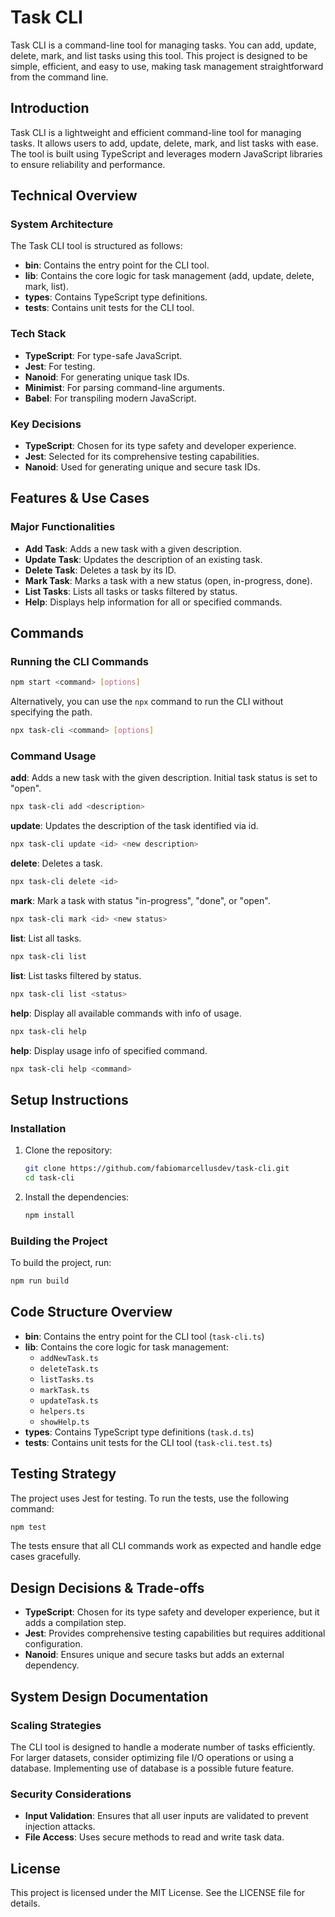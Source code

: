 # Task CLI

Task CLI is a command-line tool for managing tasks. You can add, update, delete, mark, and list tasks using this tool. This project is designed to be simple, efficient, and easy to use, making task management straightforward from the command line.

## Introduction

Task CLI is a lightweight and efficient command-line tool for managing tasks. It allows users to add, update, delete, mark, and list tasks with ease. The tool is built using TypeScript and leverages modern JavaScript libraries to ensure reliability and performance.

## Technical Overview

### System Architecture

The Task CLI tool is structured as follows:
- **bin**: Contains the entry point for the CLI tool.
- **lib**: Contains the core logic for task management (add, update, delete, mark, list).
- **types**: Contains TypeScript type definitions.
- **__tests__**: Contains unit tests for the CLI tool.

### Tech Stack

- **TypeScript**: For type-safe JavaScript.
- **Jest**: For testing.
- **Nanoid**: For generating unique task IDs.
- **Minimist**: For parsing command-line arguments.
- **Babel**: For transpiling modern JavaScript.

### Key Decisions

- **TypeScript**: Chosen for its type safety and developer experience.
- **Jest**: Selected for its comprehensive testing capabilities.
- **Nanoid**: Used for generating unique and secure task IDs.

## Features & Use Cases

### Major Functionalities

- **Add Task**: Adds a new task with a given description.
- **Update Task**: Updates the description of an existing task.
- **Delete Task**: Deletes a task by its ID.
- **Mark Task**: Marks a task with a new status (open, in-progress, done).
- **List Tasks**: Lists all tasks or tasks filtered by status.
- **Help**: Displays help information for all or specified commands.


## Commands

### Running the CLI Commands

```sh
npm start <command> [options]
```

Alternatively, you can use the <code>npx</code> command to run the CLI without specifying the path.

```sh
npx task-cli <command> [options]
```

### Command Usage

<strong>add</strong>: Adds a new task with the given description. Initial task status is set to "open".
```sh
npx task-cli add <description>
```

<strong>update</strong>: Updates the description of the task identified via id.
```sh
npx task-cli update <id> <new description>
```

<strong>delete</strong>: Deletes a task.
```sh
npx task-cli delete <id>
```

<strong>mark</strong>: Mark a task with status "in-progress", "done", or "open".
```sh
npx task-cli mark <id> <new status>
```

<strong>list</strong>: List all tasks.
```sh
npx task-cli list
```

<strong>list</strong>: List tasks filtered by status.
```sh
npx task-cli list <status>
```

<strong>help</strong>: Display all available commands with info of usage.
```sh
npx task-cli help
```

<strong>help</strong>: Display usage info of specified command.
```sh
npx task-cli help <command>
```

## Setup Instructions

### Installation

1. Clone the repository:

    ```sh
    git clone https://github.com/fabiomarcellusdev/task-cli.git
    cd task-cli
    ```

2. Install the dependencies:

    ```sh
    npm install
    ```

### Building the Project

To build the project, run:

```sh
npm run build
```

## Code Structure Overview

* <strong>bin</strong>: Contains the entry point for the CLI tool (<code>task-cli.ts</code>)
* <strong>lib</strong>: Contains the core logic for task management:
    * <code>addNewTask.ts</code>
    * <code>deleteTask.ts</code>
    * <code>listTasks.ts</code>
    * <code>markTask.ts</code>
    * <code>updateTask.ts</code>
    * <code>helpers.ts</code>
    * <code>showHelp.ts</code>
* <strong>types</strong>: Contains TypeScript type definitions (<code>task.d.ts</code>)
* <strong>tests</strong>: Contains unit tests for the CLI tool (<code>task-cli.test.ts</code>)


## Testing Strategy

The project uses Jest for testing. To run the tests, use the following command:
```sh
npm test
```

The tests ensure that all CLI commands work as expected and handle edge cases gracefully.

## Design Decisions & Trade-offs

* <strong>TypeScript</strong>: Chosen for its type safety and developer experience, but it adds a compilation step.
* <strong>Jest</strong>: Provides comprehensive testing capabilities but requires additional configuration.
* <strong>Nanoid</strong>: Ensures unique and secure tasks but adds an external dependency.

## System Design Documentation

### Scaling Strategies

The CLI tool is designed to handle a moderate number of tasks efficiently. For larger datasets, consider optimizing file I/O operations or using a database. Implementing use of database is a possible future feature.

### Security Considerations

* <strong>Input Validation</strong>: Ensures that all user inputs are validated to prevent injection attacks.
* <strong>File Access</strong>: Uses secure methods to read and write task data.

## License

This project is licensed under the MIT License. See the LICENSE file for details.
